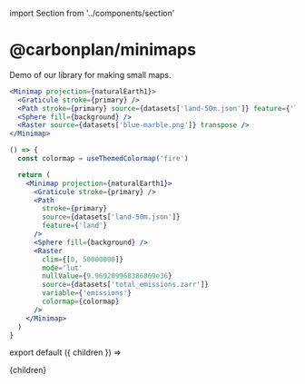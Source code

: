 import Section from '../components/section'

# @carbonplan/minimaps

Demo of our library for making small maps.

```jsx live
<Minimap projection={naturalEarth1}>
  <Graticule stroke={primary} />
  <Path stroke={primary} source={datasets['land-50m.json']} feature={'land'} />
  <Sphere fill={background} />
  <Raster source={datasets['blue-marble.png']} transpose />
</Minimap>
```

```jsx live
() => {
  const colormap = useThemedColormap('fire')

  return (
    <Minimap projection={naturalEarth1}>
      <Graticule stroke={primary} />
      <Path
        stroke={primary}
        source={datasets['land-50m.json']}
        feature={'land'}
      />
      <Sphere fill={background} />
      <Raster
        clim={[0, 50000000]}
        mode='lut'
        nullValue={9.969209968386869e36}
        source={datasets['total_emissions.zarr']}
        variable={'emissions'}
        colormap={colormap}
      />
    </Minimap>
  )
}
```

export default ({ children }) => <Section name='intro'>{children}</Section>
